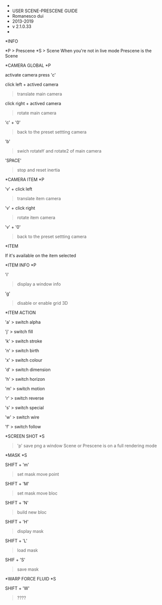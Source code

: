 *
* USER SCENE-PRESCENE GUIDE
* Romanesco dui 
* 2013-2019
* v 2.1.0.33
* 
*INFO

*P > Prescene
*S > Scene
When you're not in live mode Prescene is the Scene




*CAMERA GLOBAL *P

activate camera press 'c'

click left + actived camera
>translate main camera

click right + actived camera
>rotate main camera

'c' + '0' 
>back to the preset settting camera

'b'
>swich rotateY and rotate2 of main camera

'SPACE'
>stop and reset inertia


*CAMERA ITEM *P

'v' + click left 
>translate item camera

'v' + click right
>rotate item camera

'v' + '0' 
>back to the preset settting camera



*ITEM 

If it's available on the item selected

*ITEM INFO *P

'i' 
> display a window info

'g'
> disable or enable grid 3D

*ITEM ACTION

'a' > switch alpha

'j' > switch fill

'k' > switch stroke

'n' > switch birth

'x' > switch colour

'd' > switch dimension

'h' > switch horizon 

'm' > switch motion

'r' > switch reverse

's' > switch special

'w' > switch wire

'f' > switch follow


*SCREEN SHOT *S

>'p'
save png a window Scene or Prescene is on a full rendering mode



*MASK *S

SHIFT + 'm'
> set mask move point

SHIFT + 'M'
> set mask move bloc


SHIFT + 'N'
> build new bloc

SHIFT + 'H'
> display mask

SHIFT + 'L'
> load mask

SHIF + 'S'
> save mask

*WARP FORCE FLUID *S

SHIFT + 'W'
> ????










